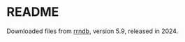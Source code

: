 # README
Downloaded files from [rrndb](https://rrndb.umms.med.umich.edu/downloads/), version 5.9, released in 2024.
